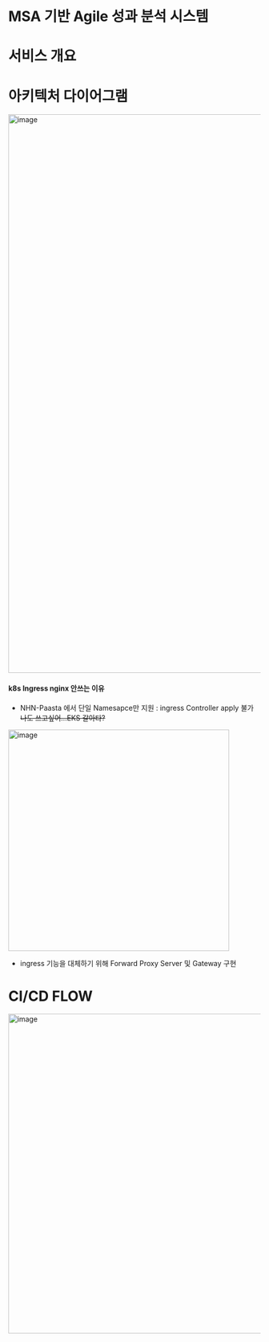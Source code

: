 # MSA 기반 Agile 성과 분석 시스템 

# 서비스 개요

# 아키텍처 다이어그램
<img width="1113" alt="image" src="https://user-images.githubusercontent.com/55674648/209564860-d1cacb42-1f3d-4606-bddd-0cf55ea45f7f.png">

#### k8s Ingress nginx 안쓰는 이유
- NHN-Paasta 에서 단일 Namesapce만 지원 : ingress Controller apply 불가 ~~나도 쓰고싶어...EKS 갈아타?~~
<img width="441" alt="image" src="https://user-images.githubusercontent.com/55674648/209565047-4c4e3406-6308-4565-8235-cdcf4449925d.png">

- ingress 기능을 대체하기 위해 Forward Proxy Server 및 Gateway 구현
# CI/CD FLOW
<img width="637" alt="image" src="https://user-images.githubusercontent.com/55674648/209564873-00f677c5-6c14-4f4a-bb88-5b4458f65043.png">

